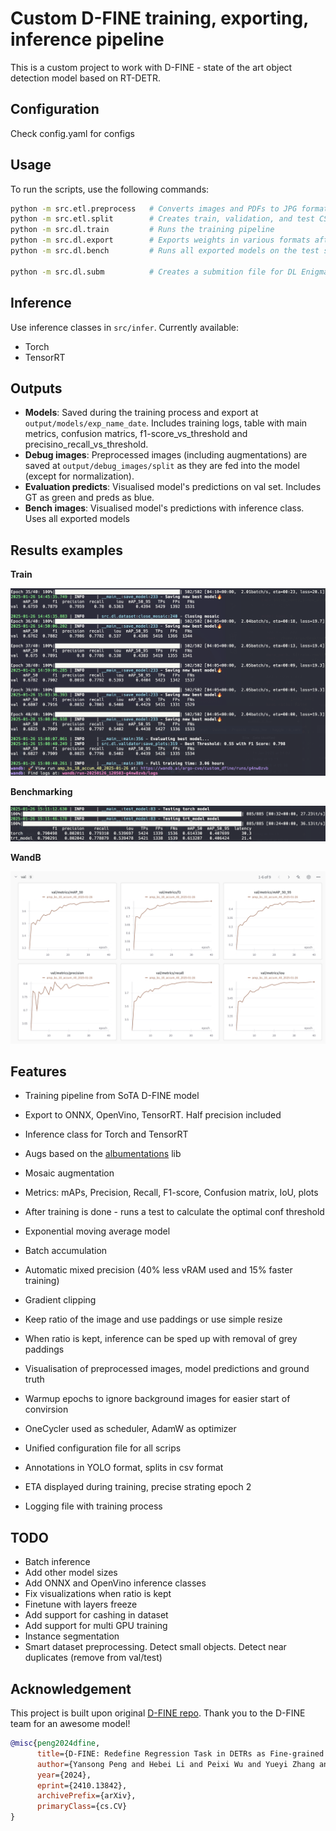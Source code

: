 # Custom D-FINE training, exporting, inference pipeline
This is a custom project to work with D-FINE - state of the art object detection model based on RT-DETR.

## Configuration
Check config.yaml for configs

## Usage
To run the scripts, use the following commands:
```bash
python -m src.etl.preprocess   # Converts images and PDFs to JPG format
python -m src.etl.split        # Creates train, validation, and test CSVs with image paths
python -m src.dl.train         # Runs the training pipeline
python -m src.dl.export        # Exports weights in various formats after training
python -m src.dl.bench         # Runs all exported models on the test set

python -m src.dl.subm          # Creates a submition file for DL Enigma Kaggle challenge
```

## Inference
Use inference classes in `src/infer`. Currently available:
- Torch
- TensorRT

## Outputs
- **Models**: Saved during the training process and export at `output/models/exp_name_date`. Includes training logs, table with main metrics, confusion matrics, f1-score_vs_threshold and precisino_recall_vs_threshold.
- **Debug images**: Preprocessed images (including augmentations) are saved at `output/debug_images/split` as they are fed into the model (except for normalization).
- **Evaluation predicts**: Visualised model's predictions on val set. Includes GT as green and preds as blue.
- **Bench images**: Visualised model's predictions with inference class. Uses all exported models

## Results examples
**Train**

![image](assets/train.png)

**Benchmarking**

![image](assets/bench.png)

**WandB**

![image](assets/wandb.png)


## Features
- Training pipeline from SoTA D-FINE model
- Export to ONNX, OpenVino, TensorRT. Half precision included
- Inference class for Torch and TensorRT

- Augs based on the [albumentations](https://albumentations.ai) lib
- Mosaic augmentation
- Metrics: mAPs, Precision, Recall, F1-score, Confusion matrix, IoU, plots
- After training is done - runs a test to calculate the optimal conf threshold
- Exponential moving average model
- Batch accumulation
- Automatic mixed precision (40% less vRAM used and 15% faster training)
- Gradient clipping
- Keep ratio of the image and use paddings or use simple resize
- When ratio is kept, inference can be sped up with removal of grey paddings
- Visualisation of preprocessed images, model predictions and ground truth
- Warmup epochs to ignore background images for easier start of convirsion
- OneCycler used as scheduler, AdamW as optimizer
- Unified configuration file for all scrips
- Annotations in YOLO format, splits in csv format
- ETA displayed during training, precise strating epoch 2
- Logging file with training process

## TODO
- Batch inference
- Add other model sizes
- Add ONNX and OpenVino inference classes
- Fix visualizations when ratio is kept
- Finetune with layers freeze
- Add support for cashing in dataset
- Add support for multi GPU training
- Instance segmentation
- Smart dataset preprocessing. Detect small objects. Detect near duplicates (remove from val/test)


## Acknowledgement
This project is built upon original [D-FINE repo](https://github.com/Peterande/D-FINE). Thank you to the D-FINE team for an awesome model!

``` bibtex
@misc{peng2024dfine,
      title={D-FINE: Redefine Regression Task in DETRs as Fine-grained Distribution Refinement},
      author={Yansong Peng and Hebei Li and Peixi Wu and Yueyi Zhang and Xiaoyan Sun and Feng Wu},
      year={2024},
      eprint={2410.13842},
      archivePrefix={arXiv},
      primaryClass={cs.CV}
}
```
